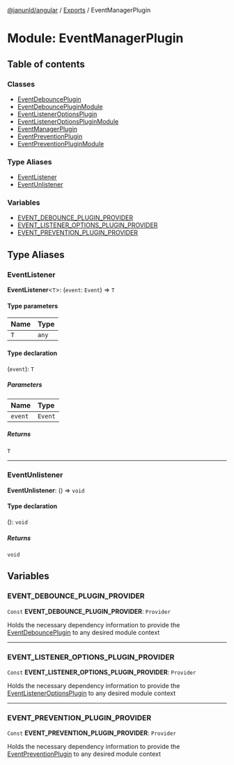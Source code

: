 [@janunld/angular](../README.md) / [Exports](../modules.md) / EventManagerPlugin

# Module: EventManagerPlugin

## Table of contents

### Classes

- [EventDebouncePlugin](../classes/EventManagerPlugin.EventDebouncePlugin.md)
- [EventDebouncePluginModule](../classes/EventManagerPlugin.EventDebouncePluginModule.md)
- [EventListenerOptionsPlugin](../classes/EventManagerPlugin.EventListenerOptionsPlugin.md)
- [EventListenerOptionsPluginModule](../classes/EventManagerPlugin.EventListenerOptionsPluginModule.md)
- [EventManagerPlugin](../classes/EventManagerPlugin.EventManagerPlugin.md)
- [EventPreventionPlugin](../classes/EventManagerPlugin.EventPreventionPlugin.md)
- [EventPreventionPluginModule](../classes/EventManagerPlugin.EventPreventionPluginModule.md)

### Type Aliases

- [EventListener](EventManagerPlugin.md#eventlistener)
- [EventUnlistener](EventManagerPlugin.md#eventunlistener)

### Variables

- [EVENT_DEBOUNCE_PLUGIN_PROVIDER](EventManagerPlugin.md#event_debounce_plugin_provider)
- [EVENT_LISTENER_OPTIONS_PLUGIN_PROVIDER](EventManagerPlugin.md#event_listener_options_plugin_provider)
- [EVENT_PREVENTION_PLUGIN_PROVIDER](EventManagerPlugin.md#event_prevention_plugin_provider)

## Type Aliases

### EventListener

**EventListener**<`T`\>: (`event`: `Event`) => `T`

#### Type parameters

| Name | Type  |
| :--- | :---- |
| `T`  | `any` |

#### Type declaration

(`event`): `T`

##### Parameters

| Name    | Type    |
| :------ | :------ |
| `event` | `Event` |

##### Returns

`T`

---

### EventUnlistener

**EventUnlistener**: () => `void`

#### Type declaration

(): `void`

##### Returns

`void`

## Variables

### EVENT_DEBOUNCE_PLUGIN_PROVIDER

`Const` **EVENT_DEBOUNCE_PLUGIN_PROVIDER**: `Provider`

Holds the necessary dependency information to provide the
[EventDebouncePlugin](../classes/EventManagerPlugin.EventDebouncePlugin.md) to any desired module context

---

### EVENT_LISTENER_OPTIONS_PLUGIN_PROVIDER

`Const` **EVENT_LISTENER_OPTIONS_PLUGIN_PROVIDER**: `Provider`

Holds the necessary dependency information to provide the
[EventListenerOptionsPlugin](../classes/EventManagerPlugin.EventListenerOptionsPlugin.md) to any desired module context

---

### EVENT_PREVENTION_PLUGIN_PROVIDER

`Const` **EVENT_PREVENTION_PLUGIN_PROVIDER**: `Provider`

Holds the necessary dependency information to provide the
[EventPreventionPlugin](../classes/EventManagerPlugin.EventPreventionPlugin.md) to any desired module context
